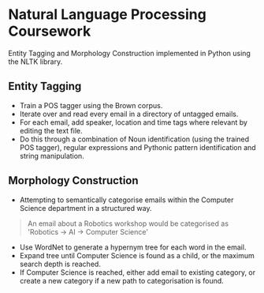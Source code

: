 # Natural Language Processing Coursework

 Entity Tagging and Morphology Construction implemented in Python using the NLTK library.
 

## Entity Tagging

 - Train a POS tagger using the Brown corpus.
 - Iterate over and read every email in a directory of untagged emails.
 - For each email, add speaker, location and time tags where relevant by editing the text file.
 - Do this through a combination of Noun identification (using the trained POS tagger), regular expressions  and Pythonic pattern identification and string manipulation.
 

## Morphology Construction

 - Attempting to semantically categorise emails within the Computer Science department in a structured way.
 > An email about a Robotics workshop  would be categorised as 'Robotics -> AI -> Computer Science'
 - Use WordNet to generate a hypernym tree for each word in the email.
 - Expand tree until Computer Science is found as a child, or the maximum search depth is reached.
 - If Computer Science is reached, either add email to existing category, or create a new category if a new path to categorisation is found.

